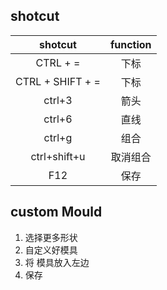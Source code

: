 ## shotcut

|     shotcut      | function |
| :--------------: | :------: |
|     CTRL + =     |   下标   |
| CTRL + SHIFT + = |   下标   |
|      ctrl+3      |   箭头   |
|      ctrl+6      |   直线   |
|      ctrl+g      |   组合   |
|   ctrl+shift+u   | 取消组合 |
|       F12        |   保存   |

## custom Mould

1. 选择更多形状
2. 自定义好模具
3. 将 模具放入左边
4. 保存
